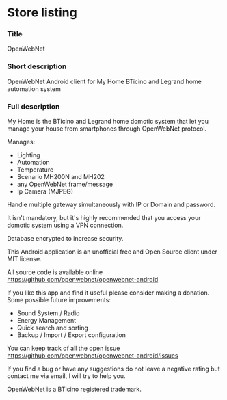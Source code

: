 # Store listing

### Title
OpenWebNet

### Short description
OpenWebNet Android client for My Home BTicino and Legrand home automation system

### Full description
My Home is the BTicino and Legrand home domotic system that let you manage your house from smartphones through OpenWebNet protocol.

Manages:
- Lighting
- Automation
- Temperature
- Scenario MH200N and MH202
- any OpenWebNet frame/message
- Ip Camera (MJPEG)

Handle multiple gateway simultaneously with IP or Domain and password.

It isn't mandatory, but it's highly recommended that you access your domotic system using a VPN connection.

Database encrypted to increase security.

This Android application is an unofficial free and Open Source client under MIT license.

All source code is available online https://github.com/openwebnet/openwebnet-android

If you like this app and find it useful please consider making a donation. Some possible future improvements:
- Sound System / Radio
- Energy Management
- Quick search and sorting
- Backup / Import / Export configuration

You can keep track of all the open issue https://github.com/openwebnet/openwebnet-android/issues

If you find a bug or have any suggestions do not leave a negative rating but contact me via email, I will try to help you.

OpenWebNet is a BTicino registered trademark.
